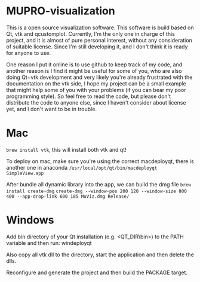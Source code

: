 # MUPRO-visualization

This is a open source visualization software. This software is build based on Qt, vtk and qcustomplot. 
Currently, I'm the only one in charge of this project, and it is almost of pure personal interest, without any consideration of suitable license.
Since I'm still developing it, and I don't think it is ready for anyone to use.

One reason I put it online is to use github to keep track of my code, and another reason is I find it might be useful for some of you, who
are also doing Qt+vtk development and very likely you're already frustrated with the documentation on the vtk side, I hope my project can 
be a small example that might help some of you with your problems (if you can bear my poor programming style). 
So feel free to read the code, but please don't distribute the code to anyone else, since I haven't consider about license yet, and I don't
want to be in trouble.

# Mac
```brew install vtk```, this will install both vtk and qt!

To deploy on mac, make sure you're using the correct macdeployqt, there is another one in anaconda
```/usr/local/opt/qt/bin/macdeployqt SimpleView.app```

After bundle all dynamic library into the app, we can build the dmg file
```brew install create-dmg```
```create-dmg --window-pos 200 120 --window-size 800 400 --app-drop-link 600 185 MuViz.dmg Release/```


# Windows

Add bin directory of your Qt installation (e.g. <QT_DIR\bin>) to the PATH variable and then run:
  windeployqt <path-to-app-binary>

Also copy all vtk dll to the directory, start the application and then delete the dlls.

Reconfigure and generate the project and then build the PACKAGE target.